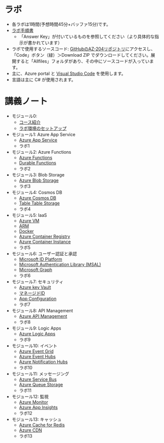 # ラボ

- 各ラボは1時間(予想時間45分+バッファ15分)です。
- [ラボ手順書](https://microsoftlearning.github.io/AZ-204JA-DevelopingSolutionsforMicrosoftAzure/)
  - 「Answer Key」が付いているものを参照してください（より具体的な指示が書かれています）
- ラボで使用するソースコード: [GitHubのAZ-204リポジトリ](https://github.com/MicrosoftLearning/AZ-204Ja-DevelopingSolutionsforMicrosoftAzure)にアクセスし、「Code」ボタン（緑）＞Download ZIP でダウンロードしてください。展開すると「Allfiles」フォルダがあり、その中にソースコードが入っています。
- 主に、Azure portal と [Visual Studio Code](https://azure.microsoft.com/ja-jp/products/visual-studio-code/) を使用します。
- 言語は主に C# が使用されます。

# 講義ノート

- モジュール0: 
  - [コース紹介](mod00.md)
  - [ラボ環境のセットアップ](pdf/mod00/ラボ環境のセットアップ.pdf)
- モジュール1: Azure App Service
  - [Azure App Service](mod01-01-appservice.md)
  - ラボ1 
- モジュール2: Azure Functions
  - [Azure Functions](mod02-01-functions.md)
  - [Durable Functions](mod02-02-durable-functions.md)
  - ラボ2 
- モジュール3: Blob Storage
  - [Azure Blob Storage](mod03-01-blob.md)
  - ラボ3 
- モジュール4: Cosmos DB
  - [Azure Cosmos DB](mod04-01-cosmosdb.md)
  - [Table Table Storage](mod04-02-table.md)
  - ラボ4
- モジュール5: IaaS
  - [Azure VM](mod05-01-vm.md)
  - [ARM](mod05-02-arm.md)
  - [Docker](mod05-03-docker.md)
  - [Azure Container Registry](mod05-04-acr.md)
  - [Azure Container Instance](mod05-05-aci.md)
  - ラボ5
- モジュール6: ユーザー認証と承認
  - [Microsoft ID Platform](mod06-01-idplatform.md)
  - [Microsoft Authentication Library (MSAL)](mod06-02-msal.md)
  - [Microsoft Graph](mod06-03-graph.md)
  - ラボ6 
- モジュール7: セキュリティ
  - [Azure key Vault](mod07-01-keyvault.md)
  - [マネージドID](mod07-02-managed-id.md)
  - [App Configuration](mod07-03-app-configuration.md)
  - ラボ7 
- モジュール8: API Management
  - [Azure API Management](mod08-01-apim.md)
  - ラボ8
- モジュール9: Logic Apps
  - [Azure Logic Apps](mod09-01-logicapp.md)
  - ラボ9
- モジュール10: イベント
  - [Azure Event Grid](mod10-01-eventgrid.md)
  - [Azure Event Hubs](mod10-02-eventhubs.md)
  - [Azure Notification Hubs](mod10-03-notification-hubs.md)
  - ラボ10
- モジュール11: メッセージング
  - [Azure Service Bus](mod11-01-servicebus.md)
  - [Azure Queue Storage](mod11-02-queue.md)
  - ラボ11
- モジュール12: 監視
  - [Azure Monitor](mod12-01-monitor.md)
  - [Azure App Insights](mod12-02-appinsights.md)
  - ラボ12
- モジュール13: キャッシュ
  - [Azure Cache for Redis](mod13-01-redis.md)
  - [Azure CDN](mod13-02-cdn.md)
  - ラボ13